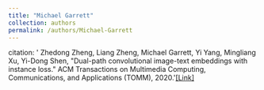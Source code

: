 ```yaml
---
title: "Michael Garrett"
collection: authors
permalink: /authors/Michael-Garrett
---
```

citation: ' Zhedong Zheng,  Liang Zheng,  Michael Garrett,  Yi Yang,  Mingliang Xu,  Yi-Dong Shen, &quot;Dual-path convolutional image-text embeddings with instance loss.&quot; ACM Transactions on Multimedia Computing, Communications, and Applications (TOMM), 2020.'<a href='https://zdzheng.xyz/publication/Dual-pat2020'>[Link]</a>